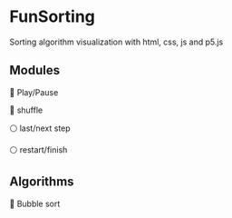 # FunSorting
Sorting algorithm visualization with html, css, js and p5.js

## Modules
:radio_button: Play/Pause

:radio_button: shuffle

:white_circle: last/next step

:white_circle: restart/finish

## Algorithms
:radio_button: Bubble sort
